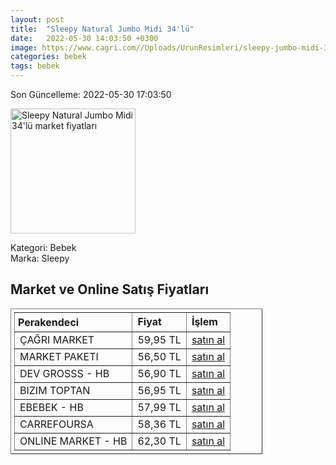 ```yaml
---
layout: post
title:  "Sleepy Natural Jumbo Midi 34'lü"
date:   2022-05-30 14:03:50 +0300
image: https://www.cagri.com//Uploads/UrunResimleri/sleepy-jumbo-midi-34lu-912a-6.jpg
categories: bebek
tags: bebek
---
```


Son Güncelleme: 2022-05-30 17:03:50

<img src="https://www.cagri.com//Uploads/UrunResimleri/sleepy-jumbo-midi-34lu-912a-6.jpg" width="200" alt="Sleepy Natural Jumbo Midi 34'lü market fiyatları" />

Kategori: Bebek
<br />
Marka: Sleepy

<h2>Market ve Online Satış Fiyatları</h2>

<table border="1" style="padding: 5px;width:80%;">
  <tr>
    <td style="padding: 5px;"><strong>Perakendeci</strong></td>
    <td><strong>Fiyat</strong></td>
    <td><strong>İşlem</strong></td>
  </tr>
  <tr>
              <td title="Çağrı Market">ÇAĞRI MARKET</td>
              <td>59,95 TL</td>
              <td><a title="Çağrı Market" target="_blank" href="https://www.cagri.com/sleepy-jumbo-midi-34lu">satın al</a></td>
            </tr><tr>
              <td title="Market Paketi">MARKET PAKETI</td>
              <td>56,50 TL</td>
              <td><a title="Market Paketi" target="_blank" href="https://www.marketpaketi.com.tr/sleepy-bebek-bezi-natural-3-midi-jumbo-34-adet-p-545156">satın al</a></td>
            </tr><tr>
              <td title="Hepsiburada/DEV GROSSS Mağazası">DEV GROSSS - HB</td>
              <td>56,90 TL</td>
              <td><a title="Hepsiburada/DEV GROSSS Mağazası" target="_blank" href="https://www.hepsiburada.com/sleepy-sensitive-bebek-bezi-3-beden-midi-jumbo-paket-34-adet-p-ZYSLE060345-?magaza=dev%20grosss">satın al</a></td>
            </tr><tr>
              <td title="Bizim Toptan">BIZIM TOPTAN</td>
              <td>56,95 TL</td>
              <td><a title="Bizim Toptan" target="_blank" href="https://www.bizimtoptan.com.tr/sleepy-jumbo-midi-3-34lu">satın al</a></td>
            </tr><tr>
              <td title="Hepsiburada/ebebek Mağazası">EBEBEK - HB</td>
              <td>57,99 TL</td>
              <td><a title="Hepsiburada/ebebek Mağazası" target="_blank" href="https://www.hepsiburada.com/sleepy-sensitive-bebek-bezi-3-beden-midi-jumbo-paket-34-adet-p-ZYSLE060345-?magaza=ebebek">satın al</a></td>
            </tr><tr>
              <td title="CarrefourSA">CARREFOURSA</td>
              <td>58,36 TL</td>
              <td><a title="CarrefourSA" target="_blank" href="https://www.carrefoursa.com/sleepy-natural-3-beden-34-lu-p-30138417">satın al</a></td>
            </tr><tr>
              <td title="Hepsiburada/Online Market Mağazası">ONLINE MARKET - HB</td>
              <td>62,30 TL</td>
              <td><a title="Hepsiburada/Online Market Mağazası" target="_blank" href="https://www.hepsiburada.com/sleepy-sensitive-bebek-bezi-3-beden-midi-jumbo-paket-34-adet-p-ZYSLE060345-?magaza=Online%20Market">satın al</a></td>
            </tr>
</table>
